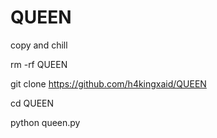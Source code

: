 # QUEEN
copy and chill

rm -rf QUEEN


git clone https://github.com/h4kingxaid/QUEEN


cd QUEEN


python queen.py

